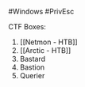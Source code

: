 #Windows #PrivEsc 

CTF Boxes:
1. [[Netmon - HTB]]
2. [[Arctic - HTB]]
3. Bastard
4. Bastion
5. Querier
